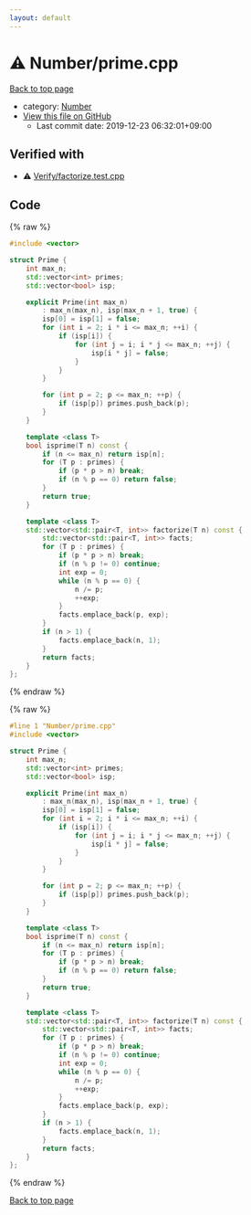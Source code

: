 ```yaml
---
layout: default
---
```


<!-- mathjax config similar to math.stackexchange -->
<script type="text/javascript" async
  src="https://cdnjs.cloudflare.com/ajax/libs/mathjax/2.7.5/MathJax.js?config=TeX-MML-AM_CHTML">
</script>
<script type="text/x-mathjax-config">
  MathJax.Hub.Config({
    TeX: { equationNumbers: { autoNumber: "AMS" }},
    tex2jax: {
      inlineMath: [ ['$','$'] ],
      processEscapes: true
    },
    "HTML-CSS": { matchFontHeight: false },
    displayAlign: "left",
    displayIndent: "2em"
  });
</script>

<script type="text/javascript" src="https://cdnjs.cloudflare.com/ajax/libs/jquery/3.4.1/jquery.min.js"></script>
<script src="https://cdn.jsdelivr.net/npm/jquery-balloon-js@1.1.2/jquery.balloon.min.js" integrity="sha256-ZEYs9VrgAeNuPvs15E39OsyOJaIkXEEt10fzxJ20+2I=" crossorigin="anonymous"></script>
<script type="text/javascript" src="../../assets/js/copy-button.js"></script>
<link rel="stylesheet" href="../../assets/css/copy-button.css" />


# :warning: Number/prime.cpp

<a href="../../index.html">Back to top page</a>

* category: <a href="../../index.html#b2ee912b91d69b435159c7c3f6df7f5f">Number</a>
* <a href="{{ site.github.repository_url }}/blob/master/Number/prime.cpp">View this file on GitHub</a>
    - Last commit date: 2019-12-23 06:32:01+09:00




## Verified with

* :warning: <a href="../../verify/Verify/factorize.test.cpp.html">Verify/factorize.test.cpp</a>


## Code

<a id="unbundled"></a>
{% raw %}
```cpp
#include <vector>

struct Prime {
    int max_n;
    std::vector<int> primes;
    std::vector<bool> isp;

    explicit Prime(int max_n)
        : max_n(max_n), isp(max_n + 1, true) {
        isp[0] = isp[1] = false;
        for (int i = 2; i * i <= max_n; ++i) {
            if (isp[i]) {
                for (int j = i; i * j <= max_n; ++j) {
                    isp[i * j] = false;
                }
            }
        }

        for (int p = 2; p <= max_n; ++p) {
            if (isp[p]) primes.push_back(p);
        }
    }

    template <class T>
    bool isprime(T n) const {
        if (n <= max_n) return isp[n];
        for (T p : primes) {
            if (p * p > n) break;
            if (n % p == 0) return false;
        }
        return true;
    }

    template <class T>
    std::vector<std::pair<T, int>> factorize(T n) const {
        std::vector<std::pair<T, int>> facts;
        for (T p : primes) {
            if (p * p > n) break;
            if (n % p != 0) continue;
            int exp = 0;
            while (n % p == 0) {
                n /= p;
                ++exp;
            }
            facts.emplace_back(p, exp);
        }
        if (n > 1) {
            facts.emplace_back(n, 1);
        }
        return facts;
    }
};

```
{% endraw %}

<a id="bundled"></a>
{% raw %}
```cpp
#line 1 "Number/prime.cpp"
#include <vector>

struct Prime {
    int max_n;
    std::vector<int> primes;
    std::vector<bool> isp;

    explicit Prime(int max_n)
        : max_n(max_n), isp(max_n + 1, true) {
        isp[0] = isp[1] = false;
        for (int i = 2; i * i <= max_n; ++i) {
            if (isp[i]) {
                for (int j = i; i * j <= max_n; ++j) {
                    isp[i * j] = false;
                }
            }
        }

        for (int p = 2; p <= max_n; ++p) {
            if (isp[p]) primes.push_back(p);
        }
    }

    template <class T>
    bool isprime(T n) const {
        if (n <= max_n) return isp[n];
        for (T p : primes) {
            if (p * p > n) break;
            if (n % p == 0) return false;
        }
        return true;
    }

    template <class T>
    std::vector<std::pair<T, int>> factorize(T n) const {
        std::vector<std::pair<T, int>> facts;
        for (T p : primes) {
            if (p * p > n) break;
            if (n % p != 0) continue;
            int exp = 0;
            while (n % p == 0) {
                n /= p;
                ++exp;
            }
            facts.emplace_back(p, exp);
        }
        if (n > 1) {
            facts.emplace_back(n, 1);
        }
        return facts;
    }
};

```
{% endraw %}

<a href="../../index.html">Back to top page</a>

